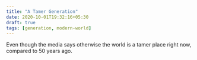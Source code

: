 ```yaml
---
title: "A Tamer Generation"
date: 2020-10-01T19:32:16+05:30
draft: true
tags: [generation, modern-world]
---
```


Even though the media says otherwise the world is a tamer place right now, compared to 50 years ago.
